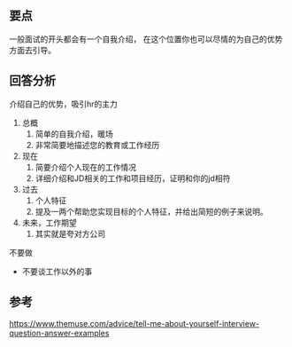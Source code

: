 ## 要点

一般面试的开头都会有一个自我介绍，
在这个位置你也可以尽情的为自己的优势方面去引导。


## 回答分析

介绍自己的优势，吸引hr的主力

1. 总概
	1. 简单的自我介绍，暖场
	2. 非常简要地描述您的教育或工作经历
2. 现在
	1. 简要介绍个人现在的工作情况
	2. 详细介绍和JD相关的工作和项目经历，证明和你的jd相符
3.  过去
	1. 个人特征
	2. 提及一两个帮助您实现目标的个人特征，并给出简短的例子来说明。
4. 未来，工作期望
	1. 其实就是夸对方公司


不要做
- 不要谈工作以外的事


## 参考
https://www.themuse.com/advice/tell-me-about-yourself-interview-question-answer-examples
